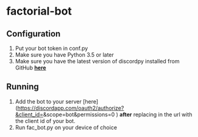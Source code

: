 # factorial-bot
## Configuration
  1. Put your bot token in conf.py
  2. Make sure you have Python 3.5 or later
  3. Make sure you have the latest version of discordpy installed from GitHub [**here**](https://github.com/Rapptz/discord.py)
## Running
  1. Add the bot to your server [here](https://discordapp.com/oauth2/authorize?&client_id=<CLIENT ID HERE>&scope=bot&permissions=0
  ) **after** replacing <CLIENT ID HERE> in the url with the client id of your bot.
  2. Run fac_bot.py on your device of choice
